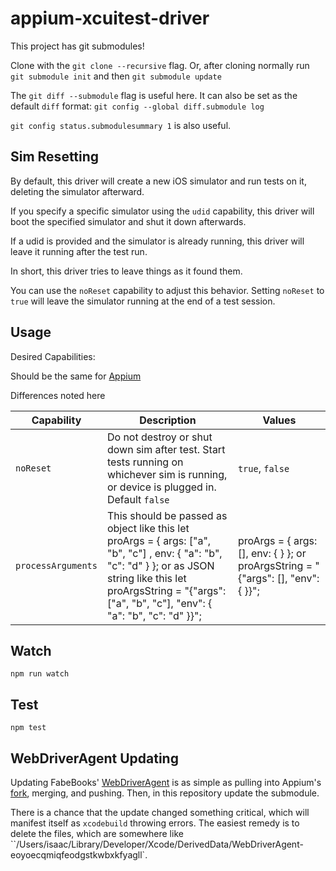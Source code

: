 appium-xcuitest-driver
===================

This project has git submodules!

Clone with the `git clone --recursive` flag. Or, after cloning normally run `git submodule init` and then `git submodule update`

The `git diff --submodule` flag is useful here. It can also be set as the default `diff` format: `git config --global diff.submodule log`

`git config status.submodulesummary 1` is also useful.

## Sim Resetting

By default, this driver will create a new iOS simulator and run tests on it, deleting the simulator afterward.

If you specify a specific simulator using the `udid` capability, this driver will boot the specified simulator and shut it down afterwards.

If a udid is provided and the simulator is already running, this driver will leave it running after the test run.

In short, this driver tries to leave things as it found them.

You can use the `noReset` capability to adjust this behavior.
Setting `noReset` to `true` will leave the simulator running at the end of a test session.

## Usage

Desired Capabilities:

Should be the same for [Appium](https://github.com/appium/appium/blob/master/docs/en/writing-running-appium/caps.md)

Differences noted here

|Capability|Description|Values|
|----------|-----------|------|
|`noReset`|Do not destroy or shut down sim after test. Start tests running on whichever sim is running, or device is plugged in. Default `false`|`true`, `false`|
|`processArguments`|This should be passed as object like this let proArgs = { args: ["a", "b", "c"] , env: { "a": "b", "c": "d" } }; or as JSON string like this let proArgsString = "{\"args\": [\"a\", \"b\", \"c\"], \"env\": { \"a\": \"b\", \"c\": \"d\" }}";|proArgs = { args: [], env: { } }; or proArgsString = "{\"args\": [], \"env\": {  }}";|

## Watch

```
npm run watch
```

## Test

```
npm test
```

## WebDriverAgent Updating

Updating FabeBooks' [WebDriverAgent](https://github.com/facebook/WebDriverAgent)
is as simple as pulling into Appium's [fork](https://github.com/appium/WebDriverAgent),
merging, and pushing. Then, in this repository update the submodule.

There is a chance that the update changed something critical, which will manifest
itself as `xcodebuild` throwing errors. The easiest remedy is to delete the
files, which are somewhere like ``/Users/isaac/Library/Developer/Xcode/DerivedData/WebDriverAgent-eoyoecqmiqfeodgstkwbxkfyagll`.
